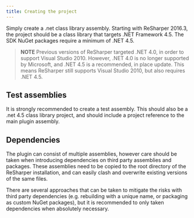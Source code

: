 ```yaml
---
title: Creating the project
---
```


Simply create a .net class library assembly. Starting with ReSharper 2016.3, the project should be a class library that targets .NET Framework 4.5. The SDK NuGet packages require a minimum of .NET 4.5.

> **NOTE** Previous versions of ReSharper targeted .NET 4.0, in order to support Visual Studio 2010. However, .NET 4.0 is no longer supported by Microsoft, and .NET 4.5 is a recommended, in place update. This means ReSharper still supports Visual Studio 2010, but also requires .NET 4.5.

## Test assemblies

It is strongly recommended to create a test assembly. This should also be a .net 4.5 class library project, and should include a project reference to the main plugin assembly.

## Dependencies

The plugin can consist of multiple assemblies, however care should be taken when introducing dependencies on third party assemblies and packages. These assemblies need to be copied to the root directory of the ReSharper installation, and can easily clash and overwrite existing versions of the same files.

There are several approaches that can be taken to mitigate the risks with third party dependencies (e.g. rebuilding with a unique name, or packaging as custom NuGet packages), but it is recommended to only taken dependencies when absolutely necessary.
